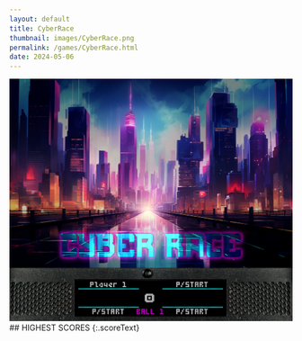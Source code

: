 ```yaml
---
layout: default
title: CyberRace
thumbnail: images/CyberRace.png
permalink: /games/CyberRace.html
date: 2024-05-06
---
```


<img src="../images/CyberRace.png" class="gameThumbnail img-fluid mx-auto align-middle">
## HIGHEST SCORES
{:.scoreText}


